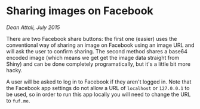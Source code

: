 # Sharing images on Facebook

*Dean Attali, July 2015*

There are two Facebook share buttons: the first one (easier) uses the conventional way of sharing an image on Facebook using an image URL and will ask the user to confirm sharing. The second method shares a base64 encoded image (which means we get get the image data straight from Shiny) and can be done completely programatically, but it's a little bit more hacky.

A user will be asked to log in to Facebook if they aren't logged in. Note that the Facebook app settings do not allow a URL of `localhost` or `127.0.0.1` to be used, so in order to run this app locally you will need to change the URL to `fuf.me`.